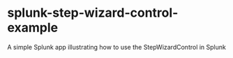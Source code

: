 # splunk-step-wizard-control-example
A simple Splunk app illustrating how to use the StepWizardControl in Splunk
